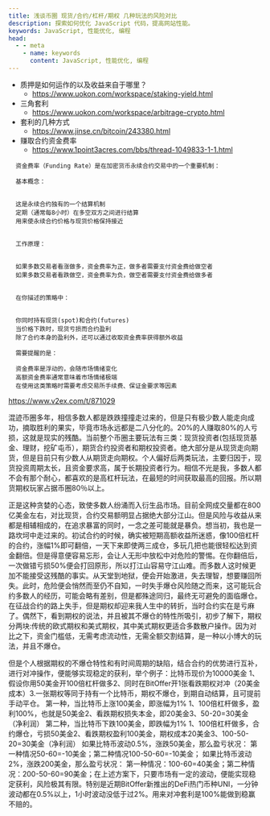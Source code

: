 ```yaml
---
title: 浅谈币圈 现货/合约/杠杆/期权 几种玩法的风险对比
description: 探索如何优化 JavaScript 代码，提高网站性能。
keywords: JavaScript, 性能优化, 编程
head:
  - - meta
    - name: keywords
      content: JavaScript, 性能优化, 编程
---
```



 - 质押是如何运作的以及收益来自于哪里？
   - https://www.uokon.com/workspace/staking-yield.html
 - 三角套利
   - https://www.uokon.com/workspace/arbitrage-crypto.html
 - 套利的几种方式
   - https://www.jinse.cn/bitcoin/243380.html
 - 赚取合约资金费率
   - https://www.1point3acres.com/bbs/thread-1049833-1-1.html

```
  资金费率（Funding Rate）是在加密货币永续合约交易中的一个重要机制：

  基本概念：


  这是永续合约独有的一个结算机制
  定期（通常每8小时）在多空双方之间进行结算
  用来使永续合约价格与现货价格保持接近


  工作原理：


  如果多数交易者看涨做多，资金费率为正，做多者需要支付资金费给做空者
  如果多数交易者看跌做空，资金费率为负，做空者需要支付资金费给做多者


  在你描述的策略中：


  你同时持有现货(spot)和合约(futures)
  当价格下跌时，现货亏损而合约盈利
  除了合约本身的盈利外，还可以通过收取资金费率获得额外收益

  需要提醒的是：

  资金费率是浮动的，会随市场情绪变化
  高额资金费率通常意味着市场情绪极端
  在使用这类策略时需要考虑交易所手续费、保证金要求等因素
```


https://www.v2ex.com/t/871029

混迹币圈多年，相信多数人都是跌跌撞撞走过来的，但是只有极少数人能走向成功，摘取胜利的果实，毕竟市场永远都是二八分化的。20%的人赚取80%的人亏损，这就是现实的残酷。当前整个币圈主要玩法有三类：现货投资者(包括现货基金、理财，挖矿屯币），期货合约投资者和期权投资者。绝大部分是从现货走向期货，但是目前只有少数人从期货走向期权。个人偏好后两类玩法，主要归因于，现货投资周期太长，且资金要求高，属于长期投资者行为。相信不光是我，多数人都不会有那个耐心，都喜欢的是高杠杆玩法，在最短的时间获取最高的回报。所以期货期权玩家占据币圈80％以上。

正是这种贪婪的心态，致使多数人纷涌而入衍生品市场。目前全网成交量都在800亿美金左右，对比现货，合约交易额明显占据绝大部分江山。但是风险与收益从来都是相辅相成的，在追求暴富的同时，一念之差可能就是暴负。想当初，我也是一路坎坷中走过来的。初试合约的时候，确实被短期高额收益所迷惑，像100倍杠杆的合约，涨幅1%即可翻倍，一天下来即使两三成仓，多玩几把也能很轻松达到资金翻倍。但是得意便容易忘形，会让人无形中放松中对危险的警惕。在你翻倍后，一次做错亏损50%便会打回原形，所以打江山容易守江山难。而多数人这时候更加不能接受这残酷的事实。从天堂到地狱，便会开始激进，失去理智，想要赚回所失。此时，危险便会悄然而至仍不自知，一时失手爆仓风险随之而来，这可能玩合约多数人的经历，可能会略有差别，但是都殊途同归，最终无可避免的面临爆仓。在征战合约的路上失手，但是期权却迎来我人生中的转折，当时合约实在是亏麻了。偶然下，看到期权的说法，并且被其不爆仓的特性所吸引，初步了解下，期权分两块:传统的欧式期权和美式期权，其中美式期权更适合多数散户操作。因为对比之下，资金门槛低，无需考虑流动性，无需全额交割结算，是一种以小博大的玩法，并且不爆仓。

但是个人根据期权的不爆仓特性和有时间周期的缺陷，结合合约的优势进行互补，进行对冲操作，便能够实现稳定的获利，举个例子：比特币现价为10000美金 1、假设你用50美金开100倍杠杆做多2、同时在BitOffer开1张看跌期权对冲（20美金成本）3.一张期权等同于持有一个比特币，期权不爆仓，到期自动结算，且可提前手动平仓。 第一种，当比特币上涨100美金，即涨幅为1% 1、100倍杠杆做多，盈利100%，也就是50美金2、看跌期权损失本金，即20美金3、50-20=30美金（净利润） 第二种，当比特币下跌100美金，即跌幅为1% 1、100倍杠杆做多，合约爆仓，亏损50美金2、看跌期权盈利100美金，期权成本20美金3、100-50-20=30美金（净利润） 如果比特币波动0.5%，涨跌50美金，那么盈亏状况： 第一种情况50-60=-10美金；第二种情况100-50-60=-10美金； 如果比特币波动2%，涨跌200美金，那么盈亏状况： 第一种情况：100-60=40美金；第二种情况：200-50-60=90美金；在上述方案下，只要市场有一定的波动，便能实现稳定获利，风险极其有限。特别是近期BitOffer新推出的DeFi热门币种UNI，一分钟波动都在0.5%以上，1小时波动没低于过2%。用来对冲套利是100%能做到稳赢不赔的。